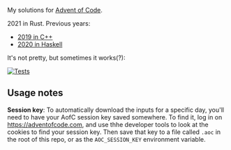 My solutions for [Advent of Code](https://adventofcode.com/).

2021 in Rust. Previous years:

- [2019 in C++](https://github.com/dfm/adventofcode/tree/2019)
- [2020 in Haskell](https://github.com/dfm/adventofcode/tree/2020)

It's not pretty, but sometimes it works(?):

[![Tests](https://github.com/dfm/adventofcode/workflows/Tests/badge.svg)](https://github.com/dfm/adventofcode/actions?query=workflow%3ATests)

## Usage notes

**Session key**:
To automatically download the inputs for a specific day, you'll need to have your AofC session key saved somewhere.
To find it, log in on https://adventofcode.com, and use thhe developer tools to look at the cookies to find your session key.
Then save that key to a file called `.aoc` in the root of this repo, or as the `AOC_SESSION_KEY` environment variable.
